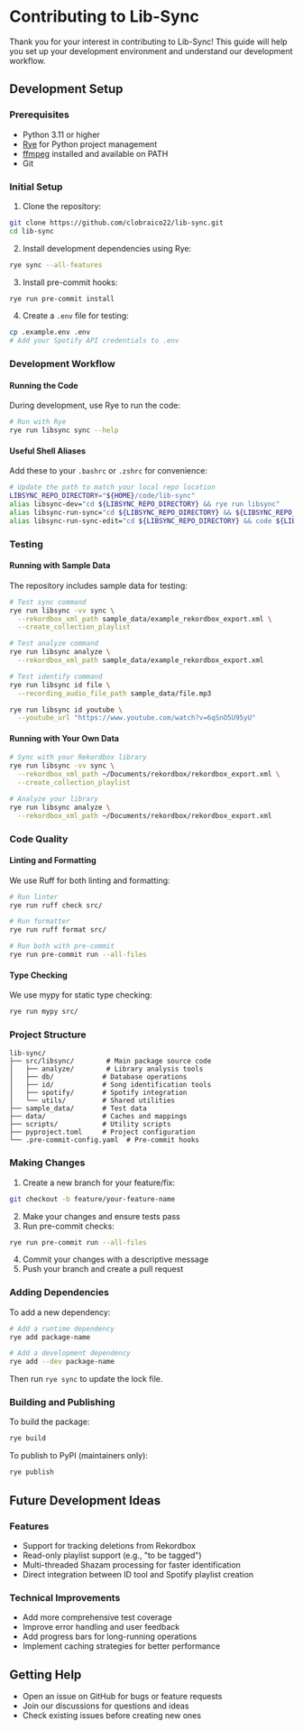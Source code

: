 # Contributing to Lib-Sync

Thank you for your interest in contributing to Lib-Sync! This guide will help you set up your development environment and understand our development workflow.

## Development Setup

### Prerequisites

- Python 3.11 or higher
- [Rye](https://rye-up.com/) for Python project management
- [ffmpeg](https://www.ffmpeg.org/download.html) installed and available on PATH
- Git

### Initial Setup

1. Clone the repository:

```bash
git clone https://github.com/clobraico22/lib-sync.git
cd lib-sync
```

2. Install development dependencies using Rye:

```bash
rye sync --all-features
```

3. Install pre-commit hooks:

```bash
rye run pre-commit install
```

4. Create a `.env` file for testing:

```bash
cp .example.env .env
# Add your Spotify API credentials to .env
```

### Development Workflow

#### Running the Code

During development, use Rye to run the code:

```bash
# Run with Rye
rye run libsync sync --help
```

#### Useful Shell Aliases

Add these to your `.bashrc` or `.zshrc` for convenience:

```bash
# Update the path to match your local repo location
LIBSYNC_REPO_DIRECTORY="${HOME}/code/lib-sync"
alias libsync-dev="cd ${LIBSYNC_REPO_DIRECTORY} && rye run libsync"
alias libsync-run-sync="cd ${LIBSYNC_REPO_DIRECTORY} && ${LIBSYNC_REPO_DIRECTORY}/scripts/run_sync.sh"
alias libsync-run-sync-edit="cd ${LIBSYNC_REPO_DIRECTORY} && code ${LIBSYNC_REPO_DIRECTORY}/scripts/run_sync.sh"
```

### Testing

#### Running with Sample Data

The repository includes sample data for testing:

```bash
# Test sync command
rye run libsync -vv sync \
  --rekordbox_xml_path sample_data/example_rekordbox_export.xml \
  --create_collection_playlist

# Test analyze command
rye run libsync analyze \
  --rekordbox_xml_path sample_data/example_rekordbox_export.xml

# Test identify command
rye run libsync id file \
  --recording_audio_file_path sample_data/file.mp3

rye run libsync id youtube \
  --youtube_url "https://www.youtube.com/watch?v=6qSnO5U95yU"
```

#### Running with Your Own Data

```bash
# Sync with your Rekordbox library
rye run libsync -vv sync \
  --rekordbox_xml_path ~/Documents/rekordbox/rekordbox_export.xml \
  --create_collection_playlist

# Analyze your library
rye run libsync analyze \
  --rekordbox_xml_path ~/Documents/rekordbox/rekordbox_export.xml
```

### Code Quality

#### Linting and Formatting

We use Ruff for both linting and formatting:

```bash
# Run linter
rye run ruff check src/

# Run formatter
rye run ruff format src/

# Run both with pre-commit
rye run pre-commit run --all-files
```

#### Type Checking

We use mypy for static type checking:

```bash
rye run mypy src/
```

### Project Structure

```
lib-sync/
├── src/libsync/        # Main package source code
│   ├── analyze/        # Library analysis tools
│   ├── db/            # Database operations
│   ├── id/            # Song identification tools
│   ├── spotify/       # Spotify integration
│   └── utils/         # Shared utilities
├── sample_data/       # Test data
├── data/              # Caches and mappings
├── scripts/           # Utility scripts
├── pyproject.toml     # Project configuration
└── .pre-commit-config.yaml  # Pre-commit hooks
```

### Making Changes

1. Create a new branch for your feature/fix:

```bash
git checkout -b feature/your-feature-name
```

2. Make your changes and ensure tests pass
3. Run pre-commit checks:

```bash
rye run pre-commit run --all-files
```

4. Commit your changes with a descriptive message
5. Push your branch and create a pull request

### Adding Dependencies

To add a new dependency:

```bash
# Add a runtime dependency
rye add package-name

# Add a development dependency
rye add --dev package-name
```

Then run `rye sync` to update the lock file.

### Building and Publishing

To build the package:

```bash
rye build
```

To publish to PyPI (maintainers only):

```bash
rye publish
```

## Future Development Ideas

### Features

- Support for tracking deletions from Rekordbox
- Read-only playlist support (e.g., "to be tagged")
- Multi-threaded Shazam processing for faster identification
- Direct integration between ID tool and Spotify playlist creation

### Technical Improvements

- Add more comprehensive test coverage
- Improve error handling and user feedback
- Add progress bars for long-running operations
- Implement caching strategies for better performance

## Getting Help

- Open an issue on GitHub for bugs or feature requests
- Join our discussions for questions and ideas
- Check existing issues before creating new ones
